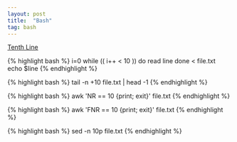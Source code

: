 ```yaml
---
layout: post
title:  "Bash"
tag: bash
---
```

[Tenth Line][tenth-line]

{% highlight bash %}
i=0
while (( i++ < 10 ))
do
  read line
done < file.txt
echo $line
{% endhighlight %}

{% highlight bash %}
tail -n +10 file.txt | head -1
{% endhighlight %}

{% highlight bash %}
awk 'NR == 10 {print; exit}' file.txt
{% endhighlight %}

{% highlight bash %}
awk 'FNR == 10 {print; exit}' file.txt
{% endhighlight %}

{% highlight bash %}
sed -n 10p file.txt
{% endhighlight %}

[tenth-line]: https://leetcode.com/problems/tenth-line/
